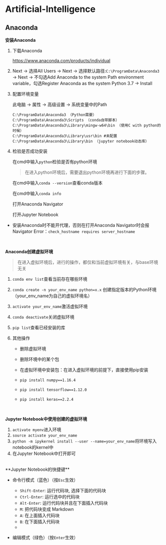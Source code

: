 # Artificial-Intelligence

## Anaconda



**安装Anaconda**

1. 下载Anaconda   

   <https://www.anaconda.com/products/individual>

2. Next -> 选择All Users -> Next -> 选择默认路径:`C:\ProgramData\Anaconda3` -> Next -> 不勾选Add Anaconda to the system Path environment variable，勾选Register Anaconda as the system Python 3.7 -> Install

3. 配置环境变量

   此电脑 -> 属性 -> 高级设置 -> 系统变量中的Path 

   ```
   C:\ProgramData\Anaconda3 （Python需要）
   C:\ProgramData\Anaconda3\Scripts （conda自带脚本）
   C:\ProgramData\Anaconda3\Library\mingw-w64\bin （使用C with python的时候）
   C:\ProgramData\Anaconda3\Library\usr\bin	#未配置
   C:\ProgramData\Anaconda3\Library\bin （jupyter notebook动态库）
   ```

4. 检验是否成功安装

   在cmd中输入`python`检验是否有python环境

   > 在进入python环境后，需要退出python环境再进行下面的步骤。

   在cmd中输入`conda --version`查看conda版本

   在cmd中输入`conda info`

   打开Anaconda Navigator

   打开Jupyter Notebook

   

* 安装Anaconda时不能开代理，否则在打开Anaconda Navigator时会报Navigator Error：`check_hostname requires server_hostname`



<br/>

**Anaconda创建虚拟环境**

> 在进入虚拟环境后，进行的操作，都仅和当前虚拟环境有关，与base环境无关

1. `conda env list`查看当前存在哪些环境
2. `conda create -n your_env_name python=x.x` 创建指定版本的Python环境（your_env_name为自己的虚拟环境名）
3. `activate your_env_name`激活虚拟环境

4. `conda deactivate`关闭虚拟环境

5. `pip list`查看已经安装的库

6. 其他操作

   * 删除虚拟环境

   * 删除环境中的某个包

   * 在虚拟环境中安装包：在进入虚拟环境的前提下，直接使用pip安装   
   * `pip install numpy==1.16.4`

   * `pip install tensorflow==1.12.0`

   * `pip install keras==2.2.4`    



<br/>

**Jupyter Notebook中使用创建的虚拟环境**

1. `activate myenv`进入环境
2. `source activate your_env_name`
3. `python -m ipykernel install --user --name=your_env_name`将环境写入notebook的kernel中
4. 在Jupyter Notebook中打开即可

<br/>
**Jupyter Notebook的快捷键**

* 命令行模式（蓝色）（按`Esc`生效）
  * `Shift-Enter`: 运行代码块, 选择下面的代码块
  * `Ctrl-Enter`: 运行选中的代码块
  * `Alt-Enter`: 运行代码块并且在下面插入代码块
  * `M`: 把代码块变成 Markdown
  * `A`: 在上面插入代码块
  * `B`: 在下面插入代码块
  * 

* 编辑模式（绿色）（按`Enter`生效）

